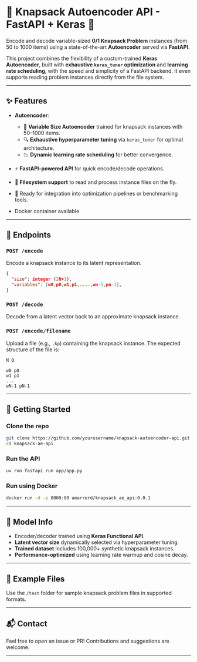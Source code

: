 
# 🎒 Knapsack Autoencoder API - FastAPI + Keras 🚀

Encode and decode variable-sized **0/1 Knapsack Problem** instances (from 50 to 1000 items) using a state-of-the-art **Autoencoder** served via **FastAPI**.

This project combines the flexibility of a custom-trained **Keras Autoencoder**, built with **exhaustive `keras_tuner` optimization** and **learning rate scheduling**, with the speed and simplicity of a FastAPI backend. It even supports reading problem instances directly from the file system.

---

## ✨ Features
* **Autoencoder**:

    * 🧠 **Variable Size Autoencoder** trained for knapsack instances with 50–1000 items.
    * 🔍 **Exhaustive hyperparameter tuning** via `keras_tuner` for optimal architecture.
    * 📉 **Dynamic learning rate scheduling** for better convergence.

* ⚡ **FastAPI-powered API** for quick encode/decode operations.
* 📁 **Filesystem support** to read and process instance files on the fly.
* 🧪 Ready for integration into optimization pipelines or benchmarking tools.
* Docker container available 

---

## 🔧 Endpoints

### `POST /encode`

Encode a knapsack instance to its latent representation.

```json
{
  "size": integer (2N+1),
  "variables": [w0,p0,w1,p1,....,wn-1,pn-1],
}
```

### `POST /decode`

Decode from a latent vector back to an approximate knapsack instance.

### `POST /encode/filename`

Upload a file (e.g., `.kp`) containing the knapsack instance. The expected structure of the file is:

```
N Q

w0 p0
w1 p1
...
wN-1 pN-1
```

---

## 🚀 Getting Started

### Clone the repo

```bash
git clone https://github.com/yourusername/knapsack-autoencoder-api.git
cd knapsack-ae-api
```

### Run the API

```bash
uv run fastapi run app/app.py
```

### Run using Docker

```bash
docker run -d -p 8000:80 amarrerd/knapsack_ae_api:0.0.1
```

---

## 🧠 Model Info

* Encoder/decoder trained using **Keras Functional API**.
* **Latent vector size** dynamically selected via hyperparameter tuning.
* **Trained dataset** includes 100,000+ synthetic knapsack instances.
* **Performance-optimized** using learning rate warmup and cosine decay.

---

## 📁 Example Files

Use the `/test` folder for sample knapsack problem files in supported formats.

---

## 📬 Contact

Feel free to open an issue or PR! Contributions and suggestions are welcome.

---